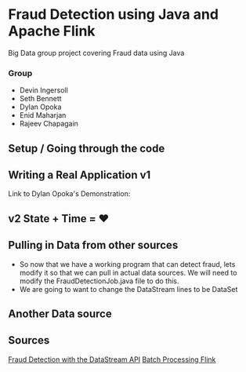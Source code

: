 # Fraud Detection using Java and Apache Flink
Big Data group project covering Fraud data using Java

### Group
- Devin Ingersoll
- Seth Bennett
- Dylan Opoka
- Enid Maharjan
- Rajeev Chapagain

## Setup / Going through the code

## Writing a Real Application v1
  Link to Dylan Opoka's Demonstration: 

## v2 State + Time = ❤️

## Pulling in Data from other sources
- So now that we have a working program that can detect fraud, lets modify it so that we can pull in actual data sources. We will need to modify the FraudDetectionJob.java file to do this.
- We are going to want to change the DataStream<Transaction> lines to be DataSet<String> 


## Another Data source

## Sources
[Fraud Detection with the DataStream API](https://ci.apache.org/projects/flink/flink-docs-stable/try-flink/datastream_api.html)
[Batch Processing Flink](https://dev.to/mushketyk/getting-started-with-batch-processing-using-apache-flink-bnh)
